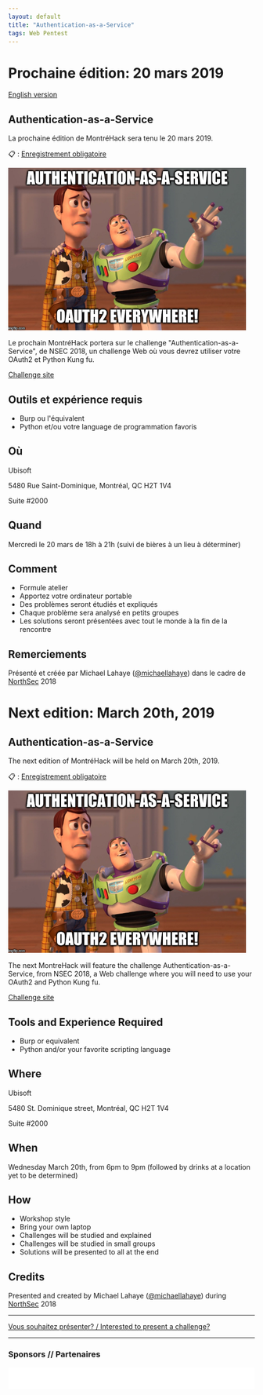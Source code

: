 ```yaml
---
layout: default
title: "Authentication-as-a-Service"
tags: Web Pentest
---
```


# Prochaine édition: 20 mars 2019

[English version](#english)

## Authentication-as-a-Service

La prochaine édition de MontréHack sera tenu le 20 mars 2019.

:clipboard: : [Enregistrement obligatoire](https://www.eventbrite.ca/e/copy-of-montrehack-authentication-as-a-service-tickets-58830109441)

![AaaS](/images/19-03_aaas.png)

Le prochain MontréHack portera sur le challenge "Authentication-as-a-Service", de NSEC 2018, un challenge Web où vous devrez utiliser votre OAuth2 et Python Kung fu.

[Challenge site](https://challenge.montrehack.ca/)

## Outils et expérience requis

* Burp ou l'équivalent
* Python et/ou votre language de programmation favoris

## Où

Ubisoft

5480 Rue Saint-Dominique, Montréal, QC H2T 1V4

Suite #2000

## Quand

Mercredi le 20 mars de 18h à 21h (suivi de bières à un lieu à déterminer)

## Comment
 
* Formule atelier
* Apportez votre ordinateur portable
* Des problèmes seront étudiés et expliqués
* Chaque problème sera analysé en petits groupes
* Les solutions seront présentées avec tout le monde à la fin de la rencontre

## Remerciements

Présenté et créée par Michael Lahaye ([@michaellahaye](https://twitter.com/michaellahaye)) dans le cadre de [NorthSec](https://nsec.io/) 2018

<a id="english"></a>

# Next edition: March 20th, 2019

## Authentication-as-a-Service

The next edition of MontréHack will be held on March 20th, 2019.

:clipboard: : [Enregistrement obligatoire](https://www.eventbrite.ca/e/copy-of-montrehack-authentication-as-a-service-tickets-58830109441)

![AaaS](/images/19-03_aaas.png)

The next MontreHack will feature the challenge Authentication-as-a-Service, from NSEC 2018, a Web challenge where you will need to use your OAuth2 and Python Kung fu.

[Challenge site](https://challenge.montrehack.ca/)

## Tools and Experience Required

* Burp or equivalent
* Python and/or your favorite scripting language

## Where

Ubisoft

5480 St. Dominique street, Montréal, QC H2T 1V4

Suite #2000

## When

Wednesday March 20th, from 6pm to 9pm (followed by drinks at a location yet to be determined)

## How

* Workshop style
* Bring your own laptop
* Challenges will be studied and explained
* Challenges will be studied in small groups
* Solutions will be presented to all at the end

## Credits

Presented and created by Michael Lahaye ([@michaellahaye](https://twitter.com/michaellahaye)) during [NorthSec](https://nsec.io/) 2018

<hr/>

[Vous souhaitez présenter? / Interested to present a challenge?](https://docs.google.com/forms/d/e/1FAIpQLScyp0WithS4NLBHxUeQr-RG1CNozr4ZyCInvJfWPpv_cv_CeQ/viewform)

<hr/>

### Sponsors // Partenaires

[![Brasserie Benelux](/images/benelux.png)](http://brasseriebenelux.com/)
